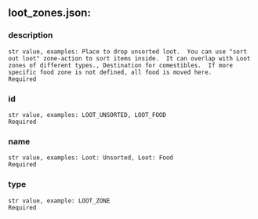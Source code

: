 
## loot_zones.json:

### description 
 ```
 str value, examples: Place to drop unsorted loot.  You can use "sort out loot" zone-action to sort items inside.  It can overlap with Loot zones of different types., Destination for comestibles.  If more specific food zone is not defined, all food is moved here.
 Required 
```

 ### id 

 ```
 str value, examples: LOOT_UNSORTED, LOOT_FOOD
 Required 
```


 ### name 

 ```
 str value, examples: Loot: Unsorted, Loot: Food
 Required 
```


 ### type 

 ```
 str value, example: LOOT_ZONE
 Required 
```


